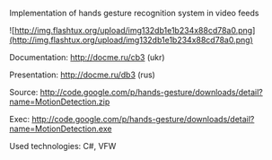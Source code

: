 Implementation of hands gesture recognition system in video feeds

![http://img.flashtux.org/upload/img132db1e1b234x88cd78a0.png](http://img.flashtux.org/upload/img132db1e1b234x88cd78a0.png)

Documentation: http://docme.ru/cb3 (ukr)

Presentation: http://docme.ru/db3 (rus)

Source: http://code.google.com/p/hands-gesture/downloads/detail?name=MotionDetection.zip

Exec: http://code.google.com/p/hands-gesture/downloads/detail?name=MotionDetection.exe

Used technologies: C#, VFW